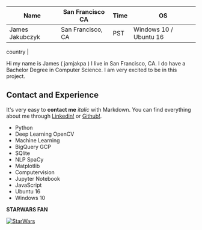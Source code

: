 Name | San Francisco CA | Time | OS | 
------------ | ------------- | ------------- | ------------
James Jakubczyk | San Francisco, CA | PST | Windows 10 / Ubuntu 16

country |

Hi my name is James ( jamjakpa ) I live in San Francisco, CA.
I do have a Bachelor Degree in Computer Science.
I am very excited to be in this project.

## Contact and Experience

It's very easy to **contact me**  *italic* with Markdown. You can find everything about me through [Linkedin!](https://www.linkedin.com/in/james-jakubczyk-318b2753/) or [Github!](https://github.com/jamjakpa).

* Python
* Deep Learning OpenCV 
* Machine Learning
* BigQuery GCP
* SQlite
* NLP SpaCy
* Matplotlib
* Computervision
* Jupyter Notebook 
* JavaScript
* Ubuntu 16
* Windows 10


**STARWARS FAN** 

[![StarWars](http://img.youtube.com/vi/l99Yilm6V4s/0.jpg)](https://www.youtube.com/watch?v=l99Yilm6V4s)


 
